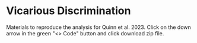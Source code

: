 # Vicarious Discrimination
Materials to reproduce the analysis for Quinn et al. 2023. Click on the down arrow in the green "<> Code" button and click download zip file.
